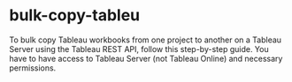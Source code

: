 # bulk-copy-tableu
To bulk copy Tableau workbooks from one project to another on a Tableau Server using the Tableau REST API, follow this step-by-step guide. You have to have access to Tableau Server (not Tableau Online) and necessary permissions.
